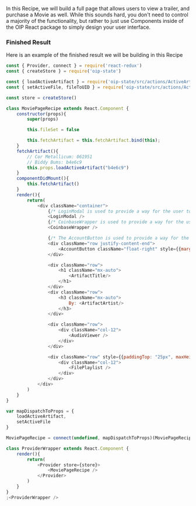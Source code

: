 In this Recipe, we will build a full page that allows users to view a trailer, and purchase a Movie as well. While this sounds hard, you don't need to control a majority of the functionality, but rather to just use Components inside of the OIP React package to simply design your user interface.

### Finished Result
Here is an example of the finished result we will be building in this Recipe

```js
const { Provider, connect } = require('react-redux')
const { createStore } = require('oip-state')

const { loadActiveArtifact } = require('oip-state/src/actions/ActiveArtifact/thunks')
const { setActiveFile, fileToUID } = require('oip-state/src/actions/ActiveArtifactFiles/thunks')

const store = createStore()

class MoviePageRecipe extends React.Component {
	constructor(props){
		super(props)

		this.fileSet = false

		this.fetchArtifact = this.fetchArtifact.bind(this);
	}
	fetchArtifact(){
		// Cor Metallicum: 061951
		// Biddy Bums: b4e6c9
		this.props.loadActiveArtifact("b4e6c9")
	}
	componentDidMount(){
		this.fetchArtifact()
	}
	render(){
		return(
			<div className="container">
				{/* LoginModal is used to provide a way for the user to Login */}
				<LoginModal />
				{/* CoinbaseWrapper is used to provide a way for the user to purchase extra funds from Coinbase */}
				<CoinbaseWrapper />

				{/* The AccountButton is used to provide a way for the User */}
				<div className="row justify-content-end">
					<AccountButton className="float-right" style={{marginRight: "20px"}} />
				</div>

				<div className="row">
					<h1 className="mx-auto">
						<ArtifactTitle/>
					</h1>
				</div>
				<div className="row">
					<h3 className="mx-auto">
						By: <ArtifactArtist/>
					</h3>
				</div>

				<div className="row">
					<div className="col-12">
						<AudioViewer />
					</div>
				</div>

				<div className="row" style={{paddingTop: "25px", maxHeight: "400px"}}>
					<div className="col-12">
						<FilePlaylist />
					</div>
				</div>
			</div>
		)
	}
}

var mapDispatchToProps = {
	loadActiveArtifact,
	setActiveFile
}

MoviePageRecipe = connect(undefined, mapDispatchToProps)(MoviePageRecipe)

class ProviderWrapper extends React.Component {
	render(){
		return(
			<Provider store={store}>
				<MoviePageRecipe />
			</Provider>
		)
	}
}
;<ProviderWrapper />
```